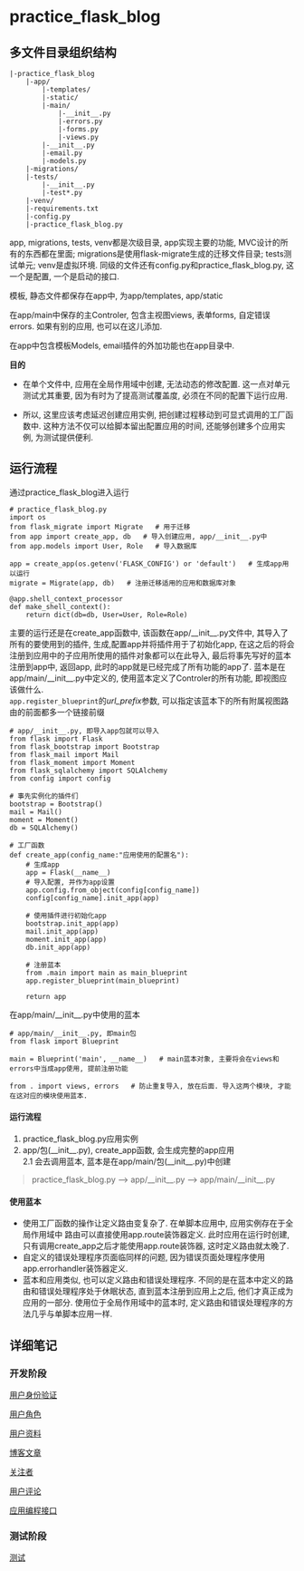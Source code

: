 # practice_flask_blog

## 多文件目录组织结构

    |-practice_flask_blog  
        |-app/  
            |-templates/  
            |-static/  
            |-main/  
                |-__init__.py  
                |-errors.py  
                |-forms.py  
                |-views.py  
            |-__init__.py  
            |-email.py  
            |-models.py  
        |-migrations/  
        |-tests/  
            |-__init__.py  
            |-test*.py  
        |-venv/  
        |-requirements.txt  
        |-config.py  
        |-practice_flask_blog.py  

app, migrations, tests, venv都是次级目录, app实现主要的功能, MVC设计的所有的东西都在里面; migrations是使用flask-migrate生成的迁移文件目录; tests测试单元; venv是虚拟环境. 同级的文件还有config.py和practice_flask_blog.py, 这一个是配置, 一个是启动的接口.

模板, 静态文件都保存在app中, 为app/templates, app/static

在app/main中保存的主Controler, 包含主视图views, 表单forms, 自定错误errors. 如果有别的应用, 也可以在这儿添加.

在app中包含模板Models, email插件的外加功能也在app目录中.

**目的**

+ 在单个文件中, 应用在全局作用域中创建, 无法动态的修改配置. 这一点对单元测试尤其重要, 因为有时为了提高测试覆盖度, 必须在不同的配置下运行应用.

+ 所以, 这里应该考虑延迟创建应用实例, 把创建过程移动到可显式调用的工厂函数中. 这种方法不仅可以给脚本留出配置应用的时间, 还能够创建多个应用实例, 为测试提供便利.

## 运行流程

通过practice_flask_blog进入运行

    # practice_flask_blog.py
    import os
    from flask_migrate import Migrate   # 用于迁移
    from app import create_app, db   # 导入创建应用, app/__init__.py中
    from app.models import User, Role   # 导入数据库

    app = create_app(os.getenv('FLASK_CONFIG') or 'default')   # 生成app用以运行
    migrate = Migrate(app, db)   # 注册迁移适用的应用和数据库对象

    @app.shell_context_processor
    def make_shell_context():
        return dict(db=db, User=User, Role=Role)

主要的运行还是在create_app函数中, 该函数在app/\_\_init__.py文件中, 其导入了所有的要使用到的插件, 生成,配置app并将插件用于了初始化app, 在这之后的将会注册到应用中的子应用所使用的插件对象都可以在此导入, 最后将事先写好的蓝本注册到app中, 返回app, 此时的app就是已经完成了所有功能的app了. 蓝本是在app/main/\_\_init__.py中定义的, 使用蓝本定义了Controler的所有功能, 即视图应该做什么.  
`app.register_blueprint`的*url_prefix*参数, 可以指定该蓝本下的所有附属视图路由的前面都多一个链接前缀

    # app/__init__.py, 即导入app包就可以导入
    from flask import Flask
    from flask_bootstrap import Bootstrap
    from flask_mail import Mail
    from flask_moment import Moment
    from flask_sqlalchemy import SQLAlchemy
    from config import config

    # 事先实例化的插件们
    bootstrap = Bootstrap()
    mail = Mail()
    moment = Moment()
    db = SQLAlchemy()

    # 工厂函数
    def create_app(config_name:"应用使用的配置名"):
        # 生成app
        app = Flask(__name__)
        # 导入配置, 并作为app设置
        app.config.from_object(config[config_name])
        config[config_name].init_app(app)

        # 使用插件进行初始化app
        bootstrap.init_app(app)
        mail.init_app(app)
        moment.init_app(app)
        db.init_app(app)

        # 注册蓝本
        from .main import main as main_blueprint
        app.register_blueprint(main_blueprint)

        return app

在app/main/\_\_init__.py中使用的蓝本

    # app/main/__init__.py, 即main包
    from flask import Blueprint

    main = Blueprint('main', __name__)   # main蓝本对象, 主要将会在views和errors中当成app使用, 提前注册功能

    from . import views, errors   # 防止重复导入, 放在后面. 导入这两个模块, 才能在这对应的模块使用蓝本.

#### 运行流程

1. practice_flask_blog.py应用实例  
2. app/包(\_\_init__.py), create_app函数, 会生成完整的app应用  
    2.1 会去调用蓝本, 蓝本是在app/main/包(\_\_init__.py)中创建

> practice_flask_blog.py --> app/\_\_init__.py --> app/main/\_\_init__.py

#### 使用蓝本

+ 使用工厂函数的操作让定义路由变复杂了. 在单脚本应用中, 应用实例存在于全局作用域中 路由可以直接使用app.route装饰器定义. 此时应用在运行时创建, 只有调用create_app之后才能使用app.route装饰器, 这时定义路由就太晚了.
+ 自定义的错误处理程序页面临同样的问题, 因为错误页面处理程序使用app.errorhandler装饰器定义.
+ 蓝本和应用类似, 也可以定义路由和错误处理程序. 不同的是在蓝本中定义的路由和错误处理程序处于休眠状态, 直到蓝本注册到应用上之后, 他们才真正成为应用的一部分. 使用位于全局作用域中的蓝本时, 定义路由和错误处理程序的方法几乎与单脚本应用一样.

## 详细笔记

### 开发阶段

[用户身份验证](./01用户身份验证.md)

[用户角色](./02用户角色.md)

[用户资料](./03用户资料.md)

[博客文章](./04博客文章.md)

[关注者](./05关注者.md)

[用户评论](./06用户评论.md)

[应用编程接口](./07应用编程接口.md)

### 测试阶段

[测试](./08测试.md)
